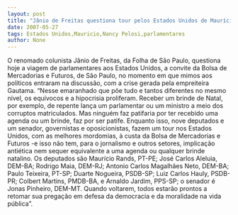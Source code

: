 ```yaml
---
layout: post
title: "Jânio de Freitas questiona tour pelos Estados Unidos de Maurício Rands e outros parlamentares"
date: 2007-05-27
tags: Estados Unidos,Mauricio,Nancy Pelosi,parlamentares
author: None
---
```

O renomado colunista J&acirc;nio de Freitas, da Folha de S&atilde;o Paulo, questiona hoje a viagem de parlamentares aos Estados Unidos, a convite da Bolsa de Mercadorias e Futuros, de S&atilde;o Paulo, no momento em que mimos aos pol&iacute;ticos entraram na discuss&atilde;o, com a crise gerada pela empreiteira Gautama.
&ldquo;Nesse emaranhado que p&otilde;e tudo e tantos diferentes no mesmo n&iacute;vel, os equ&iacute;vocos e a hipocrisia proliferam. Receber um brinde de Natal, por exemplo, de repente lan&ccedil;a um parlamentar ou um ministro a meio dos corruptos matriculados. Mas ningu&eacute;m faz patifaria por ter recebido uma agenda ou um brinde, faz por ser patife. 
Enquanto isso, nove deputados e um senador, governistas e oposicionistas, fazem um tour nos Estados Unidos, com as melhores mordomias, &agrave; custa da Bolsa de Mercadorias e Futuros -e isso n&atilde;o tem, para o jornalismo e outros setores, implica&ccedil;&atilde;o anti&eacute;tica nem sequer equivalente a uma agenda ou qualquer brinde natalino.
Os deputados s&atilde;o Maur&iacute;cio Rands, PT-PE; Jos&eacute; Carlos Aleluia, DEM-BA; Rodrigo Maia, DEM-RJ; Antonio Carlos Magalh&atilde;es Neto, DEM-BA; Paulo Teixeira, PT-SP; Duarte Nogueira, PSDB-SP; Luiz Carlos Hauly, PSDB-PR; Colbert Martins, PMDB-BA, e Arnaldo Jardim, PPS-SP; o senador &eacute; Jonas Pinheiro, DEM-MT. Quando voltarem, todos estar&atilde;o prontos a retomar sua prega&ccedil;&atilde;o em defesa da democracia e da moralidade na vida p&uacute;blica&rdquo;.
 